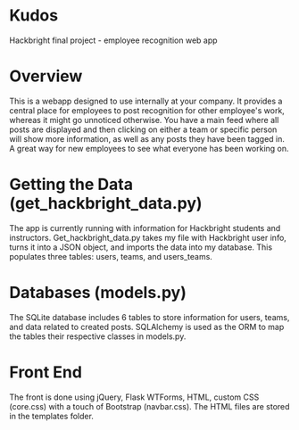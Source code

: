 Kudos
=====

Hackbright final project - employee recognition web app


Overview
=====
This is a webapp designed to use internally at your company. It provides a central place for employees to post recognition for other employee's work, whereas it might go unnoticed otherwise. You have a main feed where all posts are displayed and then clicking on either a team or specific person will show more information, as well as any posts they have been tagged in. A great way for new employees to see what everyone has been working on.


Getting the Data (get_hackbright_data.py)
=====
The app is currently running with information for Hackbright students and instructors. Get_hackbright_data.py takes my file with Hackbright user info, turns it into a JSON object, and imports the data into my database. This populates three tables: users, teams, and users_teams. 


Databases (models.py)
=====
The SQLite database includes 6 tables to store information for users, teams, and data related to created posts. SQLAlchemy is used as the ORM to map the tables their respective classes in models.py. 


Front End
=====
The front is done using jQuery, Flask WTForms, HTML, custom CSS (core.css) with a touch of Bootstrap (navbar.css). The HTML files are stored in the templates folder. 

